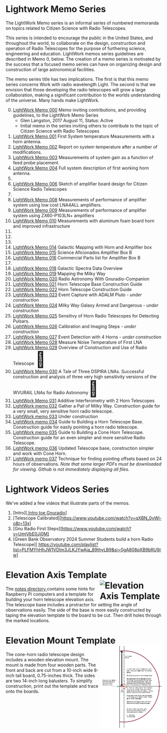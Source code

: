 # Lightwork Memo Series


The LightWork Memo series is an informal series of numbered memoranda on topics related to Citizen Science with Radio Telescopes.

This series is intended to encourage the public in the United States, and throughout the world, to collaborate on the design, construction and operation of Radio Telescopes for the purpose of furthering science, engineering and education. LightWork memos series guidelines are described in Memo 0, below. The creation of a memo series is motivated by the success that a focused memo series can have on organizing design and construction of large astronomical facilities.

The memo series title has two implications. The first is that this memo series concerns Work with radio wavelength Light. The second is that we envision that those developing the radio telescopes will grow a large collaboration, making a significant contribution to the worlds understanding of the universe. Many hands make LightWork.

0. [LightWork Memo 000](/memos/LightWorkMemo000-r3.pdf)  Memo inviting contributions, and providing guidelines, to the LightWork Memo Series
      * Glen Langston, 2017 August 11, Status: Active
      * Initial memo in the series inviting others to contribute to the topic of Citizen Science with Radio Telescopes
1. [LightWork Memo 001](/memos/LightWorkMemo001-01.pdf)  First System temperature Measurements with a horn antenna.
2. [LightWork Memo 002](/memos/LightWorkMemo002-r2.pdf)  Report on system temperature after a number of modifications.
3. [LightWork Memo 003](/memos/LightWorkMemo003-r2.pdf) Measurements of system gain as a function of feed probe placement.
4. [LightWork Memo 004](/memos/LightWorkMemo004-r3.pdf)  Full system description of first working horn antenna.
5.
6. [LightWork Memo 006](/memos/LightWorkMemo006-r6.pdf) Sketch of amplifier board design for Citizen Science Radio Telescopes
7.
8. [LightWork Memo 008](/memos/LightWorkMemo008-r1.pdf) Measurements of performance of amplifier system using low cost LNA4ALL amplifiers.
9. [LightWork Memo 009](/memos/LightWorkMemo009-r3.pdf)  Measurements of performance of amplifier system using ZX60-P103LN+ amplifiers
10. [LightWork Memo 010](/memos/LightWorkMemo010-4.pdf)  Measurements with aluminum foam board horn and improved infrastructure
11.
12.
13.
14. [LightWork Memo 014](/memos/LightWorkMemo014r9.pdf) Galactic Mapping with Horn and Amplifier box
15. [LightWork Memo 015](/memos/LightWorkMemo015-2.pdf) Science Aficionados Amplifier Box B
16. [LightWork Memo 016](/memos/LightWorkMemo016-1.pdf) Commercial Parts list for Amplifier Box B
17.
18. [LightWork Memo 018](/memos/LightWorkMemo018-r1.pdf) Galactic Spectra Data Overview
19. [LightWork Memo 019](/memos/LightWorkMemo019-r1.pdf) Mapping the Milky Way
20. [LightWork Memo 020](/memos/LightWorkMemo020-r3.pdf) Radio Astronomy With Gnuradio-Companion
21. [LightWork Memo 021](/memos/LightWorkMemo021-r6.pdf) Horn Telescope Base Construction Guide
22. [LightWork Memo 022](/memos/LightWorkMemo022-r13.pdf) Horn Telescope Construction Guide
23. [LightWork Memo 023](/memos/LightWorkMemo023-r2-EventCapture.pdf) Event Capture with ADALM Pluto - _under construction_
24. [LightWork Memo 024](/memos/LightWorkMemo024-r2-Armed.pdf) Milky Way Galaxy Armed and Dangerous - _under construction_
25. [LightWork Memo 025](/memos/LightWorkMemo025-r5-DetectingPulsars.pdf) Sensitivy of Horn Radio Telescopes for Detecting Pulsars.
26. [LightWork Memo 026](/memos/LightWorkMemo026-r2-CalibrateMaps.pdf) Calibration and Imaging Steps - _under construction_
27. [LightWork Memo 027](/memos/LightWorkMemo027-r2-4HornEvents.pdf) Event Detection with 4 Horns - _under construction_
28. [LightWork Memo 028](/memos/LightWorkMemo028-r7-NoiseTemp.pdf) Measure Noise Temperature of First LNA
29. [LightWork Memo 029](/memos/LightWorkMemo029-r2-HydrogenLineProject.pdf) Overview of Construction and Use of Radio Telescope <span style='font-size:50px;'>&#128079;</span>
30. [LightWork Memo 030](/memos/LightWork0030-r1-ATaleOfThreeLNAs.pdf) A Tale of Three DSPIRA LNAs.  Successful construction and analysis of three very high sensitivity versions of the WVURAIL LNAs for Radio Astronomy<span style='font-size:50px;'>&#128079;</span>
31. [LightWork Memo 031](/memos/LightWorkMemo031.pdf) Additive Interferometry with 2 Horn Telescopes
32. [LightWork memo 032](/memos/LightWorkMemo032-PailOfMilkyWay-r5.pdf) Gather a Pail of Milky Way.  Construction guide for a very small, very sensitive horn radio telescope.
33. [LightWork memo 033](/memos/) Under construction
34. [LightWork memo 034](/memos/LightWorkMemo034-SimpleBase-r5.pdf) Guide to Building a Horn Telescope Base. Construction guide for easily pointing a horn radio telescope.
35. [LightWork memo 035](/memos/LightWorkMemo035-ConeHorn-r5.pdf) Guide to Building a Cone Horn Telescope. Construction guide for an even simpler and more sensitive Radio Telescope.
36. [LightWork memo 036](/memos/LightWorkMemo036-ConeHornBase-r1.pdf) Updated Telescope base, construction simpler and work with Cone Horn.
37. [LightWork memo 037](/memos/LightWorkMemo037-PointingOffsets-r1.pdf) Technique for finding pointing offsets based on 24 hours of observations.
_Note that some larger PDFs must be downloaded for viewing.  Github is not immediately displaying all files._

# Lightwork Videos Series
We've added a few videos that illustrate parts of the memos.
1. [Intro][<a href="https://www.youtube.com/watch?v=4g7KqXHw6wc"> Intro toe Gnuradio</a>]
2. [Telescope Calibrated][https://www.youtube.com/watch?v=qXBN_0yWl-o&t=13s]
3. [Gnu Radio First Steps][https://www.youtube.com/watch?v=UmjVbE0Jj0M]
4. [Green Bank Observatory 2024 Summer Students build a horn Radio Telescope][
https://youtube.com/playlist?list=PLFMYhHhJW1VDIm3JLKJYwAia_89thyLB9&si=0gA808pXB9bRU9rw]
# Elevation Axis Template <a href="notes/ElAxisCm.pdf"> <img src="notes/ElAxisCm.png" width=200 alt="Elevation Axis Template" align="right"></a>
The <a href="notes"> notes directory </a> contains some hints for Raspberry Pi computers and a template for building your horn telescope elevation axis. The telescope base includes a protractor for setting the angle of observations easily.   The side of the base is more easily constructed by taping the elevation template to the board to be cut.   Then drill holes through the marked locations.  
# Elevation Mount Template <a href="notes/ElMountTemplate.pdf"> <img src="notes/ElMountTemplate.png" width=200 alt="Elevation Mount Template" align="right"></a>
The cone-horn radio telescope design includes a wooden elevation mount.  The mount is made from four wooden parts.  The front and back are cut from a 10-inch wide 8-inch tall board, 0.75-inches thick. 
The sides are two 14-inch long balusters.  To simplify construction, print out the template and trace onto the boards. 
